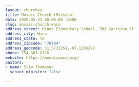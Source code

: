 ```yaml
---
layout: churches
title: Mosaic Church (Mission)
date: 2020-05-31 00:00:00 -0500
slug: mosaic-church-waco
address_street: Hines Elementary School, 301 Garrison St
address_city: Waco
address_state: TX
address_zipcode: "76704"
address_geocode: 31.5731351,-97.1206278
phone: 254-863-8176
website: https://mosaicwaco.org/
pastors:
- name: Slim Thompson
  senior_minister: false

---
```


